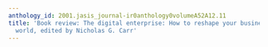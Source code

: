 ```yaml
---
anthology_id: 2001.jasis_journal-ir0anthology0volumeA52A12.11
title: 'Book review: The digital enterprise: How to reshape your business for a connected
  world, edited by Nicholas G. Carr'
---
```

